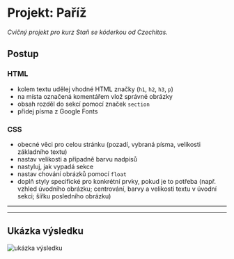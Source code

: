 # Projekt: Paříž

*Cvičný projekt pro kurz Staň se kóderkou od Czechitas.*

## Postup

### HTML
- kolem textu udělej vhodné HTML značky (`h1`, `h2`, `h3`, `p`)
- na místa označená komentářem vlož správné obrázky
- obsah rozděl do sekcí pomocí značek `section`
- přidej písma z Google Fonts

### CSS
- obecné věci pro celou stránku (pozadí, vybraná písma, velikosti základního textu)
- nastav velikosti a případně barvu nadpisů
- nastyluj, jak vypadá sekce
- nastav chování obrázků pomocí `float`
- doplň styly specifické pro konkrétní prvky, pokud je to potřeba (např. vzhled úvodního obrázku; centrování, barvy a velikosti textu v úvodní sekci; šířku posledního obrázku)


<!-- ## Písma

Písma z [Google Fonts](https://fonts.google.com):
- **Playfair Display** pro všechny nadpisy (h1, h2, h3)
- **Source Sans 3** pro všechny ostatní texty na stránce -->

<!-- ### Text na stránce
- velikost 20px
- rozestup mezi řádky 1.4

### Všechny nadpisy
- rozestup mezi řádky 1.2

### Nadpis H1
- velikost 48px
- vycentrovaný

### Nadpis H2
- velikost 32px -->

<!-- ### Nadpis H3
- velikost 24px
- barva #dc6aa1
- odsazení od prvků shora 48px -->

<!-- ### Perex a autor
- odstavec s autorem a datem vydání je vycentrovaný a růžovou barvou #dc6aa1
- perex (úvodní odstavec článku) má velikost písma 24px a šedou barvu #808080 -->


<!-- ## Barvy

- pozadí stránky: #cde4f9
- autor a nadpisy H3: #dc6aa1
- perex (úvodní odstavec textu): #808080
- pozadí sekcí: bílá, #ffffff -->


<!-- ## Sekce

- bílá barva pozadí
- šířka max 900px
- odsazení obsahu od okraje sekce: 30px nahoře a dole, 50px vpravo a vlevo
- odsazení od okolních sekcí nahoře a dole 20px
- zakulacené rohy 12px rádius -->

---

<!-- ## Obrázky

- Pokud jsou obtékáné textem, mají od textu odsazení 20px zleva/zprava a dole.
- Mají zaoblené rohy 8px.
- Velký obrázek je široký 100% a má odsazení nahoře a dole 20px.

**Velikosti obrázků na stránce:**
- úvodní obrázek - 300x300
- ostatní obrázky v textu - 300x225 *(eiffelovka, oblouk, louvre, montmartre)*
- poslední obrázek *zahrady* - přes celou šířku, 100% -->

---

## Ukázka výsledku

![ukázka výsledku](ukazka-vysledku.png)
